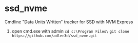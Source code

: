 # ssd_nvme
Cmdline "Data Units Written" tracker for SSD with NVM Express

1) open cmd.exe with admin 
`cd c:\Program Files\`
`git clone https://github.com/adler3d/ssd_nvme.git`
